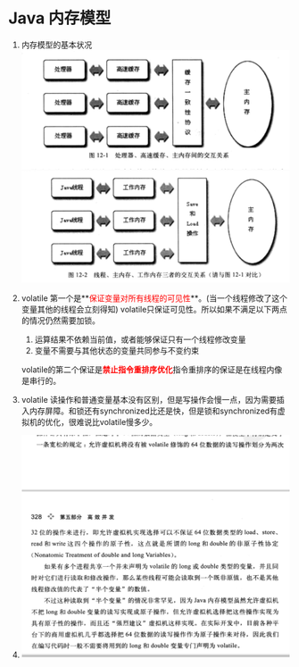 # Java 内存模型

1. 内存模型的基本状况![image-20190816103129249](../images/image-20190816103129249.png)![image-20190816103318741](../images/image-20190816103318741.png)

2. volatile 第一个是**<font color='red'>保证变量对所有线程的可见性</font>**。(当一个线程修改了这个变量其他的线程会立刻得知)
       volatile只保证可见性。所以如果不满足以下两点的情况仍然需要加锁。

   1. 运算结果不依赖当前值，或者能够保证只有一个线程修改变量
   2. 变量不需要与其他状态的变量共同参与不变约束

   volatile的第二个保证是<font color='red'>**禁止指令重排序优化**</font>指令重排序的保证是在线程内像是串行的。

3. volatile 读操作和普通变量基本没有区别，但是写操作会慢一点，因为需要插入内存屏障。和锁还有synchronized比还是快，但是锁和synchronized有虚拟机的优化，很难说比volatile慢多少。

4. ![image-20190816105023106](../images/image-20190816105023106.png)



